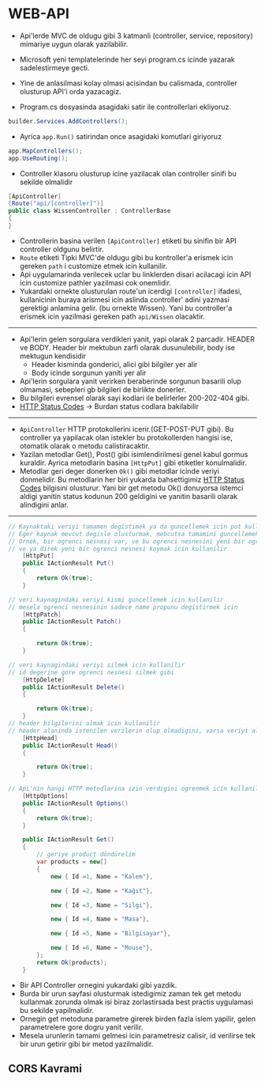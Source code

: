 # WEB-API

- Api'lerde MVC de oldugu gibi 3 katmanli (controller, service, repository) mimariye uygun olarak yazilabilir.
- Microsoft yeni templatelerinde her seyi program.cs icinde yazarak sadelestirmeye gecti.

- Yine de anlasilmasi kolay olmasi acisindan bu calismada, controller olusturup API'i orda yazacagiz.
- Program.cs dosyasinda asagidaki satir ile controllerlari ekliyoruz.

```C#
builder.Services.AddControllers();
```

- Ayrica `app.Run()` satirindan once asagidaki komutlari giriyoruz

```C#
app.MapControllers();
app.UseRouting();
```

- Controller klasoru olusturup icine yazilacak olan controller sinifi bu sekilde olmalidir

```C#
[ApiController]
[Route("api/[controller]")]
public class WissenController : ControllerBase
{
}
```

- Controllerin basina verilen `[ApiController]` etiketi bu sinifin bir API controller oldgunu belirtir.
- `Route` etiketi Tipki MVC'de oldugu gibi bu kontroller'a erismek icin gereken `path` i customize etmek icin kullanilir.
- Api uygulamarinda verilecek uclar bu linklerden disari acilacagi icin API icin customize pathler yazilmasi cok onemlidir.
- Yukardaki ornekte olusturulan route'un icerdigi `[controller]` ifadesi, kullanicinin buraya arismesi icin aslinda controller' adini yazmasi gerektigi anlamina gelir. (bu ornekte Wissen). Yani bu controller'a erismek icin yazilmasi gereken path `api/Wissen` olacaktir.

---

- Api'lerin gelen sorgulara verdikleri yanit, yapi olarak 2 parcadir. HEADER ve BODY. Header bir mektubun zarfi olarak dusunulebilir, body ise mektugun kendisidir
  - Header kisminda gonderici, alici gibi bilgiler yer alir
  - Body icinde sorgunun yaniti yer alir
- Api'lerin sorgulara yanit verirken beraberinde sorgunun basarili olup olmamasi, sebepleri gb bilgileri de birlikte donerler.
- Bu bilgileri evrensel olarak sayi kodlari ile belirlerler 200-202-404 gibi.
- [HTTP Status Codes](https://en.wikipedia.org/wiki/List_of_HTTP_status_codes) -> Burdan status codlara bakilabilir

---

- `ApiController` HTTP protokollerini icerir.(GET-POST-PUT gibi). Bu controller ya yapilacak olan istekler bu protokollerden hangisi ise, otomatik olarak o metodu calistiracaktir.
- Yazilan metodlar Get(), Post() gibi isimlendirilmesi genel kabul gormus kuraldir. Ayrica metodlarin basina `[HttpPut]` gibi etiketler konulmalidir.
- Metodlar geri deger donerken `Ok()` gibi metodlar icinde veriyi donmelidir. Bu metodlarin her biri yukarda bahsettigimiz [HTTP Status Codes](https://en.wikipedia.org/wiki/List_of_HTTP_status_codes) bilgisini olusturur. Yani bir get metodu Ok() donuyorsa istemci aldigi yanitin status kodunun 200 geldigini ve yanitin basarili olarak alindigini anlar.

---

```C#
// Kaynaktaki veriyi tamamen degistimek ya da guncellemek icin put kullanilir
// Eger kaynak mevcut degisle olusturmak, mebcutsa tamamini guncellemek yani override icin kullanilir
// Ornek, bir ogrenci nesnesi var, ve bu ogrenci nesnesini yeni bir ogrenci nesnesi ile degistmek icin kullanilir
// ve ya direk yeni bir ogrenci nesnesi koymak icin kullanilir
    [HttpPut]
    public IActionResult Put()
    {
        return Ok(true);
    }

// veri kaynagindaki veriyi kismi guncellemek icin kullanilir
// mesela ogrenci nesnesinin sadece name propunu degistirmek icin
    [HttpPatch]
    public IActionResult Patch()
    {

        return Ok(true);
    }

// veri kaynagindaki veriyi silmek icin kullanilir
// id degerine gore ogrenci nesnesi silmek gibi
    [HttpDelete]
    public IActionResult Delete()
    {

        return Ok(true);
    }
// header bilgilerini almak icin kullanilir
// header alaninda istenilen verilerin olup olmadigini, varsa veriyi almak icin kullanilir
    [HttpHead]
    public IActionResult Head()
    {

        return Ok(true);
    }

// Api'nin hangi HTTP metodlarina izin verdigini ogrenmek icin kullanilir
    [HttpOptions]
    public IActionResult Options()
    {
        return Ok(true);
    }

    public IActionResult Get()
    {
        // geriye product döndürelim 
        var products = new[]
        {
            new { Id =1, Name = "Kalem"},

            new { Id =2, Name = "Kağıt"},

            new { Id =3, Name = "Silgi"},

            new { Id =4, Name = "Masa"},

            new { Id =5, Name = "Bilgisayar"},

            new { Id =6, Name = "Mouse"},
        };
        return Ok(products);
    }
```

- Bir API Controller ornegini yukardaki gibi yazdik.
- Burda bir urun sayfasi olusturmak istedigimiz zaman tek get metodu kullanmak zorunda olmak isi biraz zorlastirsada best practis uygulamasi bu sekilde yapilmalidir.
- Ornegin get metoduna parametre girerek birden fazla islem yapilir, gelen parametrelere gore dogru yanit verilir.
- Mesela urunlerin tamami gelmesi icin parametresiz calisir, id verilirse tek bir urun getirir gibi bir metod yazilmalidir.

## CORS Kavrami
